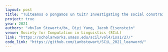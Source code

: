 ```yaml
---
layout: post
title: "Tuiteamos o pongamos un tuit? Investigating the social constraints of loanword integration in Spanish social media"
project: true
year: 2021
authors: "<b>Ian Stewart</b>, Diyi Yang, Jacob Eisenstein"
venue: Society for Computation in Linguistics (SCiL) 
link: "https://scholarworks.umass.edu/scil/vol4/iss1/27/"
code_link: "https://github.com/ianbstewart/SCiL_2021_loanword/"
---
```

